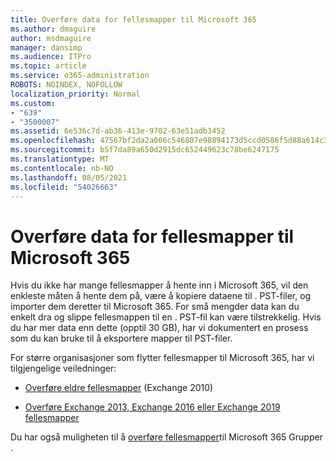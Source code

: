 ```yaml
---
title: Overføre data for fellesmapper til Microsoft 365
ms.author: dmaguire
author: msdmaguire
manager: dansimp
ms.audience: ITPro
ms.topic: article
ms.service: o365-administration
ROBOTS: NOINDEX, NOFOLLOW
localization_priority: Normal
ms.custom:
- "639"
- "3500007"
ms.assetid: 6e536c7d-ab36-413e-9702-63e51adb3452
ms.openlocfilehash: 47567bf2da2a006c546807e98894173d5ccd0586f5d88a614c31569cb3f462f9
ms.sourcegitcommit: b5f7da89a650d2915dc652449623c78be6247175
ms.translationtype: MT
ms.contentlocale: nb-NO
ms.lasthandoff: 08/05/2021
ms.locfileid: "54026663"
---
```

# <a name="migrate-public-folder-data-to-microsoft-365"></a>Overføre data for fellesmapper til Microsoft 365

Hvis du ikke har mange fellesmapper å hente inn i Microsoft 365, vil den enkleste måten å hente dem på, være å kopiere dataene til . PST-filer, og importer dem deretter til Microsoft 365. For små mengder data kan du enkelt dra og slippe fellesmappen til en . PST-fil kan være tilstrekkelig. Hvis du har mer data enn dette (opptil [](https://technet.microsoft.com/library/dn874017%28v=exchg.150%29.aspx) 30 GB), har vi dokumentert en prosess som du kan bruke til å eksportere mapper til PST-filer.
  
For større organisasjoner som flytter fellesmapper til Microsoft 365, har vi tilgjengelige veiledninger:
  
- [Overføre eldre fellesmapper](https://docs.microsoft.com/exchange/collaboration-exo/public-folders/batch-migration-of-legacy-public-folders) (Exchange 2010)

- [Overføre Exchange 2013, Exchange 2016 eller Exchange 2019 fellesmapper](https://docs.microsoft.com/Exchange/collaboration/public-folders/migrate-to-exchange-online)

Du har også muligheten til å [overføre fellesmapper](https://docs.microsoft.com/exchange/collaboration-exo/public-folders/migrate-your-public-folders-to-microsoft-365-groups)til Microsoft 365 Grupper .
  